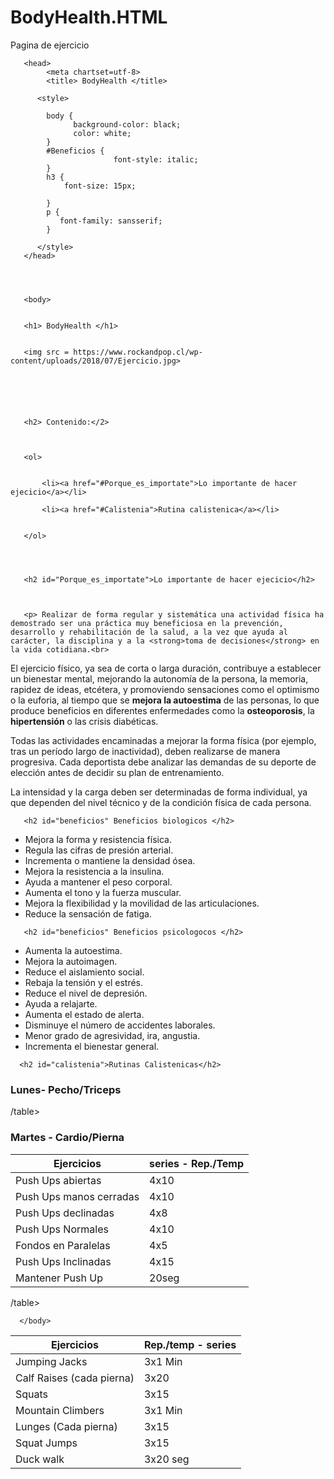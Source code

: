 # BodyHealth.HTML
Pagina de ejercicio
<!Doctype html>
<html>

       <head>
            <meta chartset=utf-8>
            <title> BodyHealth </title>
            
          <style>
           
            body {
                  background-color: black;
                  color: white;
            }
            #Beneficios { 
                           font-style: italic;
            }
            h3 { 
                font-size: 15px;

            }
            p {
               font-family: sansserif;
            }

          </style>
       </head>




       <body>


       <h1> BodyHealth </h1>


       <img src = https://www.rockandpop.cl/wp-content/uploads/2018/07/Ejercicio.jpg>






       <h2> Contenido:</2>



       <ol>
  
          
           <li><a href="#Porque_es_importate">Lo importante de hacer ejecicio</a></li>
            
           <li><a href="#Calistenia">Rutina calistenica</a></li>
            
                
       </ol>




       <h2 id="Porque_es_importate">Lo importante de hacer ejecicio</h2>



       <p> Realizar de forma regular y sistemática una actividad física ha demostrado ser una práctica muy beneficiosa en la prevención, desarrollo y rehabilitación de la salud, a la vez que ayuda al carácter, la disciplina y a la <strong>toma de decisiones</strong> en la vida cotidiana.<br>

El ejercicio físico, ya sea de corta o larga duración, contribuye a establecer un bienestar mental, mejorando la autonomía de la persona, la memoria, rapidez de ideas, etcétera, y promoviendo sensaciones como el optimismo o la euforia, al tiempo que se <strong>mejora la autoestima</strong> de las personas, lo que produce beneficios en diferentes enfermedades como la <strong>osteoporosis</strong>, la <strong>hipertensión</strong> o las crisis diabéticas.<br>

Todas las actividades encaminadas a mejorar la forma física (por ejemplo, tras un período largo de inactividad), deben realizarse de manera progresiva. Cada deportista debe analizar las demandas de su deporte de elección antes de decidir su plan de entrenamiento.<br>

La intensidad y la carga deben ser determinadas de forma individual, ya que dependen del nivel técnico y de la condición física de cada persona.<br> </p>




       <h2 id="beneficios" Beneficios biologicos </h2>

<ul>
      <li> Mejora la forma y resistencia física.</li>
      <li> Regula las cifras de presión arterial.</li>
      <li> Incrementa o mantiene la densidad ósea.</li>
      <li> Mejora la resistencia a la insulina.</li>
      <li> Ayuda a mantener el peso corporal.</li>
      <li> Aumenta el tono y la fuerza muscular.</li>
      <li> Mejora la flexibilidad y la movilidad de las articulaciones.</li>
      <li> Reduce la sensación de fatiga.</li>

</ul>



       <h2 id="beneficios" Beneficios psicologocos </h2>

<ul>
      <li> Aumenta la autoestima.</li>
      <li> Mejora la autoimagen.</li>
      <li> Reduce el aislamiento social.</li>
      <li> Rebaja la tensión y el estrés.</li>
      <li> Reduce el nivel de depresión.</li>
      <li> Ayuda a relajarte.</li>
      <li> Aumenta el estado de alerta.</li>
      <li> Disminuye el número de accidentes laborales.</li>
      <li> Menor grado de agresividad, ira, angustia.</li>
      <li> Incrementa el bienestar general.</li>
</ul>




      <h2 id="calistenia">Rutinas Calistenicas</h2>



<h3> Lunes- Pecho/Triceps </h3>

<table>
       <thead>
              <tr>
                  <th> Ejercicios </th>
                  <th>series - Rep./Temp</th>
              </tr>
       </thead>
       <tbody>
              <tr> 
                  <td> Push Ups abiertas</td> 
                  <td>4x10</td> 
              </tr>
              <tr>
                  <td> Push Ups manos cerradas</td> 
                  <td>4x10</td>
              </tr>
              <tr>
                  <td>Push Ups declinadas</td> 
                  <td>4x8</td>
              </tr>
              <tr>
                  <td>Push Ups Normales</td> 
                  <td>4x10</td>
              </tr>
              <tr>
                  <td>Fondos en Paralelas</td> 
                  <td>4x5</td>
              </tr>
              <tr>
                  <td>Push Ups Inclinadas</td> 
                  <td>4x15</td>
              </tr>
              <tr>
                  <td>Mantener Push Up</td> 
                  <td>20seg</td>
              </tr>
       </tbody>
/table>




<h3> Martes - Cardio/Pierna </h3>

<table>
       <thead>
              <tr>
                  <th> Ejercicios </th>
                  <th> Rep./temp - series</th>
              </tr>
       </thead>
       <tbody>
              <tr> 
                  <td>Jumping Jacks</td> 
                  <td>3x1 Min</td> 
              </tr>
              <tr>
                  <td>Calf Raises (cada pierna)</td> 
                  <td>3x20</td>
              </tr>
              <tr>
                  <td>Squats</td> 
                  <td>3x15</td>
              </tr>
              <tr>
                  <td>Mountain Climbers </td> 
                  <td>3x1 Min</td>
              </tr>
              <tr>
                  <td>Lunges (Cada pierna)</td> 
                  <td>3x15</td>
              </tr>
              <tr>
                  <td>Squat Jumps</td> 
                  <td>3x15</td>
              </tr>
              <tr>
                  <td>Duck walk</td> 
                  <td>3x20 seg</td>
              </tr>
       </tbody>
/table>



      </body>
</html>

